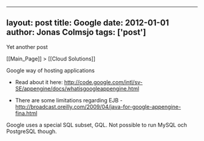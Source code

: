 
---
layout: post
title: Google
date: 2012-01-01
author: Jonas Colmsjo
tags: ['post']
---

Yet another post





[[Main_Page]] > [[Cloud Solutions]]

Google way of hosting applications


* Read about it here: http://code.google.com/intl/sv-SE/appengine/docs/whatisgoogleappengine.html

* There are some limitations regarding EJB - http://broadcast.oreilly.com/2009/04/java-for-google-appengine-fina.html


Google uses a special SQL subset, GQL. Not possible to run MySQL och PostgreSQL though.
